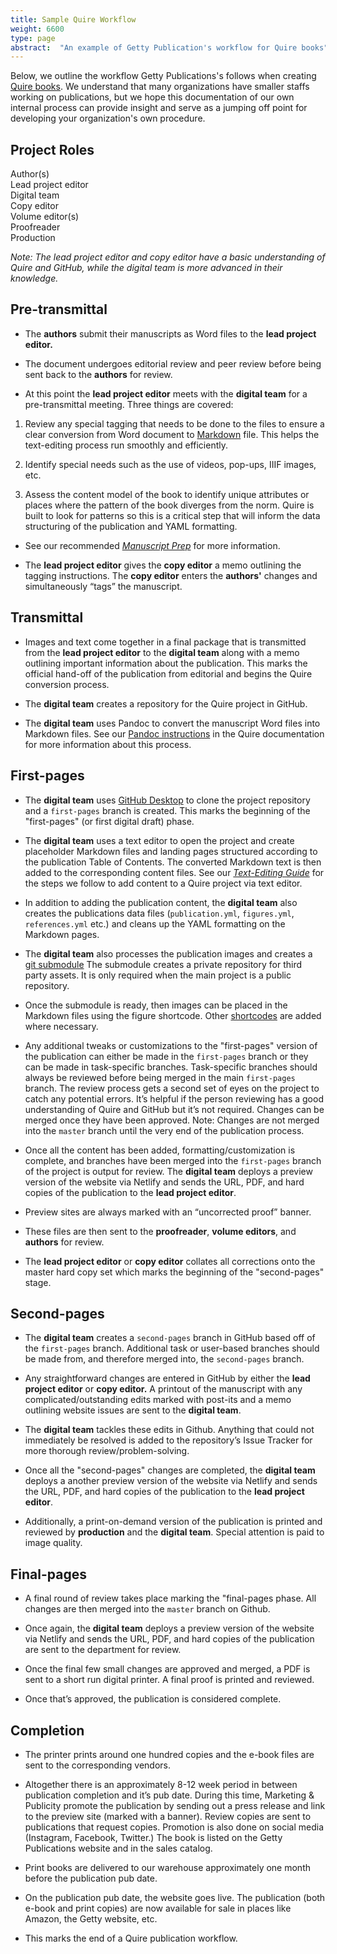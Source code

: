 ```yaml
---
title: Sample Quire Workflow
weight: 6600
type: page
abstract:  "An example of Getty Publication's workflow for Quire books"
---
```


Below, we outline the workflow Getty Publications's follows when creating [Quire books](https://www.getty.edu/publications/digital/digitalpubs.html). We understand that many organizations have smaller staffs working on publications, but we hope this documentation of our own internal process can provide insight and serve as a jumping off point for developing your organization's own procedure.

## Project Roles

Author(s) <br/>
Lead project editor <br/>
Digital team <br/>
Copy editor<br/>
Volume editor(s) <br/>
Proofreader <br/>
Production

*Note: The lead project editor and copy editor have a basic understanding of Quire and GitHub, while the digital team is more advanced in their knowledge.*

## Pre-transmittal

-   The **authors** submit their manuscripts as Word files to the **lead project editor.**

-   The document undergoes editorial review and peer review before being sent back to the **authors** for review.

-   At this point the **lead project editor** meets with the **digital team** for a pre-transmittal meeting. Three things are covered:

1. Review any special tagging that needs to be done to the files to ensure a clear conversion from Word document to [Markdown](/documentation/fundamentals/#markdown-basics) file. This helps the text-editing process run smoothly and efficiently.

2. Identify special needs such as the use of videos, pop-ups, IIIF images, etc.

3. Assess the content model of the book to identify unique attributes or places where the pattern of the book diverges from the norm. Quire is built to look for patterns so this is a critical step that will inform the data structuring of the publication and YAML formatting.

<div class="box tip">

- See our recommended [*Manuscript Prep*](/learn/manuscript-prep/) for more information.

</div>

-   The **lead project editor** gives the **copy editor** a memo outlining the tagging instructions. The **copy editor** enters the **authors'** changes and simultaneously “tags” the manuscript.

## Transmittal

-   Images and text come together in a final package that is transmitted from the **lead project editor** to the **digital team** along with a memo outlining important information about the publication. This marks the official hand-off of the publication from editorial and begins the Quire conversion process.

-   The **digital team** creates a repository for the Quire project in GitHub.

-   The **digital team** uses Pandoc to convert the manuscript Word files into Markdown files. See our [Pandoc instructions](/documentation/fundamentals/#microsoft-word-to-markdown-conversion) in the Quire documentation for more information about this process.

## First-pages

-   The **digital team** uses [GitHub Desktop](/documentation/github/) to clone the project repository and a `first-pages` branch is created. This marks the beginning of the "first-pages" (or first digital draft) phase.

-   The **digital team** uses a text editor to open the project and create placeholder Markdown files and landing pages structured according to the publication Table of Contents. The converted Markdown text is then added to the corresponding content files. See our [*Text-Editing Guide*](/learn/text-editing/) for the steps we follow to add content to a Quire project via text editor.

-   In addition to adding the publication content, the **digital team** also creates the publications data files (`publication.yml`, `figures.yml`, `references.yml` etc.) and cleans up the YAML formatting on the Markdown pages.

-   The **digital team** also processes the publication images and creates a [git submodule](https://github.blog/2016-02-01-working-with-submodules/) The submodule creates a private repository for third party assets. It is only required when the main project is a public repository.

-   Once the submodule is ready, then images can be placed in the Markdown files using the figure shortcode. Other [shortcodes](/documentation/page-content/#use-shortcodes-to-add-features) are added where necessary.

-   Any additional tweaks or customizations to the "first-pages" version of the publication can either be made in the `first-pages` branch or they can be made in task-specific branches. Task-specific branches should always be reviewed before being merged in the main `first-pages` branch. The review process gets a second set of eyes on the project to catch any potential errors. It’s helpful if the person reviewing has a good understanding of Quire and GitHub but it’s not required. Changes can be merged once they have been approved. Note: Changes are not merged into the `master` branch until the very end of the publication process.

-   Once all the content has been added, formatting/customization is complete, and branches have been merged into the `first-pages` branch of the project is output for review. The **digital team** deploys a preview version of the website via Netlify and sends the URL, PDF, and hard copies of the publication to the **lead project editor**.

<div class="box tip">

- Preview sites are always marked with an “uncorrected proof” banner.

</div>

-   These files are then sent to the **proofreader**, **volume editors**, and **authors** for review.

-   The **lead project editor** or **copy editor** collates all corrections onto the master hard copy set which marks the beginning of the "second-pages" stage.

## Second-pages

-   The **digital team** creates a `second-pages` branch in GitHub based off of the `first-pages` branch. Additional task or user-based branches should be made from, and therefore merged into, the `second-pages` branch.

-   Any straightforward changes are entered in GitHub by either the **lead project editor** or **copy editor.** A printout of the manuscript with any complicated/outstanding edits marked with post-its and a memo outlining website issues are sent to the **digital team**.

-   The **digital team** tackles these edits in Github. Anything that could not immediately be resolved is added to the repository’s Issue Tracker for more thorough review/problem-solving.

-   Once all the "second-pages" changes are completed, the **digital team** deploys a another preview version of the website via Netlify and sends the URL, PDF, and hard copies of the publication to the **lead project editor**.

-   Additionally, a print-on-demand version of the publication is printed and reviewed by **production** and the **digital team**. Special attention is paid to image quality.

## Final-pages

-   A final round of review takes place marking the "final-pages phase. All changes are then merged into the `master` branch on Github.

-   Once again, the **digital team** deploys a preview version of the website via Netlify and sends the URL, PDF, and hard copies of the publication are sent to the department for review.

-   Once the final few small changes are approved and merged, a PDF is sent to a short run digital printer. A final proof is printed and reviewed.

-   Once that’s approved, the publication is considered complete.

## Completion

-   The printer prints around one hundred copies and the e-book files are sent to the corresponding vendors.

-   Altogether there is an approximately 8-12 week period in between publication completion and it’s pub date. During this time, Marketing & Publicity promote the publication by sending out a press release and link to the preview site (marked with a banner). Review copies are sent to publications that request copies. Promotion is also done on social media (Instagram, Facebook, Twitter.) The book is listed on the Getty Publications website and in the sales catalog.

-   Print books are delivered to our warehouse approximately one month before the publication pub date.

-   On the publication pub date, the website goes live. The publication (both e-book and print copies) are now available for sale in places like Amazon, the Getty website, etc.

-   This marks the end of a Quire publication workflow.
